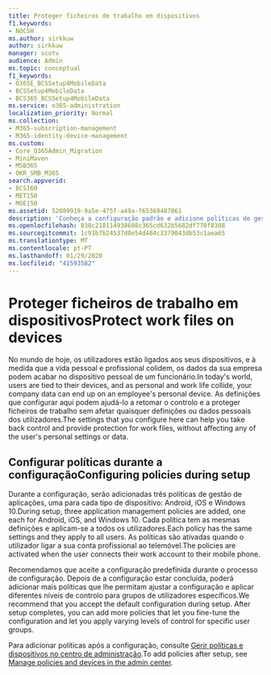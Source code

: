 ```yaml
---
title: Proteger ficheiros de trabalho em dispositivos
f1.keywords:
- NOCSH
ms.author: sirkkuw
author: sirkkuw
manager: scotv
audience: Admin
ms.topic: conceptual
f1_keywords:
- O365E_BCSSetup4MobileData
- BCSSetup4MobileData
- BCS365_BCSSetup4MobileData
ms.service: o365-administration
localization_priority: Normal
ms.collection:
- M365-subscription-management
- M365-identity-device-management
ms.custom:
- Core_O365Admin_Migration
- MiniMaven
- MSB365
- OKR_SMB_M365
search.appverid:
- BCS160
- MET150
- MOE150
ms.assetid: 52089919-9a5e-475f-a49a-f65369487861
description: 'Conheça a configuração padrão e adicione políticas de gestão de aplicações para proteger os dados da empresa nos dispositivos móveis pessoais dos utilizadores. '
ms.openlocfilehash: 838c218114938608c365cd632b5682df770f8308
ms.sourcegitcommit: 1c91b7b24537d0e54d484c3379043db53c1aea65
ms.translationtype: MT
ms.contentlocale: pt-PT
ms.lasthandoff: 01/29/2020
ms.locfileid: "41593582"
---
```

# <a name="protect-work-files-on-devices"></a><span data-ttu-id="25eac-103">Proteger ficheiros de trabalho em dispositivos</span><span class="sxs-lookup"><span data-stu-id="25eac-103">Protect work files on devices</span></span>

<span data-ttu-id="25eac-104">No mundo de hoje, os utilizadores estão ligados aos seus dispositivos, e à medida que a vida pessoal e profissional colidem, os dados da sua empresa podem acabar no dispositivo pessoal de um funcionário.</span><span class="sxs-lookup"><span data-stu-id="25eac-104">In today's world, users are tied to their devices, and as personal and work life collide, your company data can end up on an employee's personal device.</span></span> <span data-ttu-id="25eac-105">As definições que configurar aqui podem ajudá-lo a retomar o controlo e a proteger ficheiros de trabalho sem afetar quaisquer definições ou dados pessoais dos utilizadores.</span><span class="sxs-lookup"><span data-stu-id="25eac-105">The settings that you configure here can help you take back control and provide protection for work files, without affecting any of the user's personal settings or data.</span></span>
  
## <a name="configuring-policies-during-setup"></a><span data-ttu-id="25eac-106">Configurar políticas durante a configuração</span><span class="sxs-lookup"><span data-stu-id="25eac-106">Configuring policies during setup</span></span>

<span data-ttu-id="25eac-107">Durante a configuração, serão adicionadas três políticas de gestão de aplicações, uma para cada tipo de dispositivo: Android, iOS e Windows 10.</span><span class="sxs-lookup"><span data-stu-id="25eac-107">During setup, three application management policies are added, one each for Android, iOS, and Windows 10.</span></span> <span data-ttu-id="25eac-108">Cada política tem as mesmas definições e aplicam-se a todos os utilizadores.</span><span class="sxs-lookup"><span data-stu-id="25eac-108">Each policy has the same settings and they apply to all users.</span></span> <span data-ttu-id="25eac-109">As políticas são ativadas quando o utilizador ligar a sua conta profissional ao telemóvel.</span><span class="sxs-lookup"><span data-stu-id="25eac-109">The policies are activated when the user connects their work account to their mobile phone.</span></span>
  
<span data-ttu-id="25eac-p103">Recomendamos que aceite a configuração predefinida durante o processo de configuração. Depois de a configuração estar concluída, poderá adicionar mais políticas que lhe permitam ajustar a configuração e aplicar diferentes níveis de controlo para grupos de utilizadores específicos.</span><span class="sxs-lookup"><span data-stu-id="25eac-p103">We recommend that you accept the default configuration during setup. After setup completes, you can add more policies that let you fine-tune the configuration and let you apply varying levels of control for specific user groups.</span></span>
  
<span data-ttu-id="25eac-112">Para adicionar políticas após a configuração, consulte [Gerir políticas e dispositivos no centro de administração](manage.md).</span><span class="sxs-lookup"><span data-stu-id="25eac-112">To add policies after setup, see [Manage policies and devices in the admin center](manage.md).</span></span>
